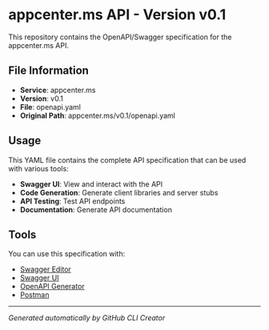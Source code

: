# appcenter.ms API - Version v0.1

This repository contains the OpenAPI/Swagger specification for the appcenter.ms API.

## File Information

- **Service**: appcenter.ms
- **Version**: v0.1
- **File**: openapi.yaml
- **Original Path**: appcenter.ms/v0.1/openapi.yaml

## Usage

This YAML file contains the complete API specification that can be used with various tools:

- **Swagger UI**: View and interact with the API
- **Code Generation**: Generate client libraries and server stubs
- **API Testing**: Test API endpoints
- **Documentation**: Generate API documentation

## Tools

You can use this specification with:

- [Swagger Editor](https://editor.swagger.io/)
- [Swagger UI](https://swagger.io/tools/swagger-ui/)
- [OpenAPI Generator](https://openapi-generator.tech/)
- [Postman](https://www.postman.com/)

---

*Generated automatically by GitHub CLI Creator*
